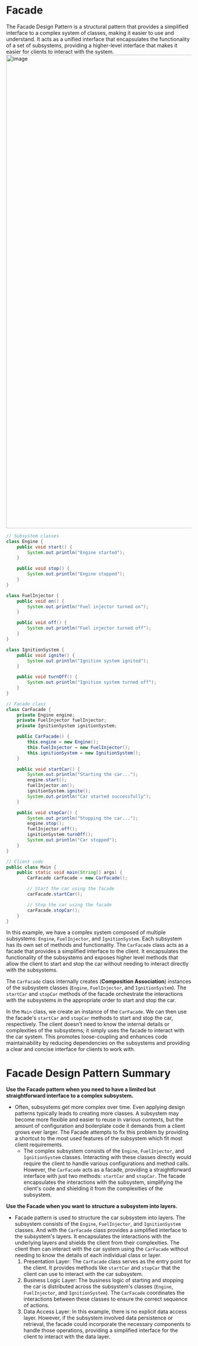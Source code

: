 # Facade
The Facade Design Pattern is a structural pattern that provides a simplified interface to a complex system of classes, making it easier to use and understand. It acts as a unified interface that encapsulates the functionality of a set of subsystems, providing a higher-level interface that makes it easier for clients to interact with the system.
<img width="1285" alt="image" src="https://github.com/boushphong/Design-Patterns/assets/59940078/8c0f11e8-ff40-4b66-86d1-54af59abc5d6">

```java
// Subsystem classes
class Engine {
    public void start() {
        System.out.println("Engine started");
    }

    public void stop() {
        System.out.println("Engine stopped");
    }
}

class FuelInjector {
    public void on() {
        System.out.println("Fuel injector turned on");
    }

    public void off() {
        System.out.println("Fuel injector turned off");
    }
}

class IgnitionSystem {
    public void ignite() {
        System.out.println("Ignition system ignited");
    }

    public void turnOff() {
        System.out.println("Ignition system turned off");
    }
}

// Facade class
class CarFacade {
    private Engine engine;
    private FuelInjector fuelInjector;
    private IgnitionSystem ignitionSystem;

    public CarFacade() {
        this.engine = new Engine();
        this.fuelInjector = new FuelInjector();
        this.ignitionSystem = new IgnitionSystem();
    }

    public void startCar() {
        System.out.println("Starting the car...");
        engine.start();
        fuelInjector.on();
        ignitionSystem.ignite();
        System.out.println("Car started successfully");
    }

    public void stopCar() {
        System.out.println("Stopping the car...");
        engine.stop();
        fuelInjector.off();
        ignitionSystem.turnOff();
        System.out.println("Car stopped");
    }
}

// Client code
public class Main {
    public static void main(String[] args) {
        CarFacade carFacade = new CarFacade();

        // Start the car using the facade
        carFacade.startCar();

        // Stop the car using the facade
        carFacade.stopCar();
    }
}
```

In this example, we have a complex system composed of multiple subsystems: `Engine`, `FuelInjector`, and `IgnitionSystem`. Each subsystem has its own set of methods and functionality. The `CarFacade` class acts as a facade that provides a simplified interface to the client. It encapsulates the functionality of the subsystems and exposes higher level methods that allow the client to start and stop the car without needing to interact directly with the subsystems.

The `CarFacade` class internally creates (**Composition Association**) instances of the subsystem classes (`Engine`, `FuelInjector`, and `IgnitionSystem`). The `startCar` and `stopCar` methods of the facade orchestrate the interactions with the subsystems in the appropriate order to start and stop the car.

In the `Main` class, we create an instance of the `CarFacade`. We can then use the facade's `startCar` and `stopCar` methods to start and stop the car, respectively. The client doesn't need to know the internal details or complexities of the subsystems; it simply uses the facade to interact with the car system. This promotes loose-coupling and enhances code maintainability by reducing dependencies on the subsystems and providing a clear and concise interface for clients to work with.

# Facade Design Pattern Summary
**Use the Facade pattern when you need to have a limited but straightforward interface to a complex subsystem.**

- Often, subsystems get more complex over time. Even applying design patterns typically leads to creating more classes. A subsystem may become more flexible and easier to reuse in various contexts, but the amount of configuration and boilerplate code it demands from a client grows ever larger. The Facade attempts to fix this problem by providing a shortcut to the most used features of the subsystem which fit most client requirements.
    - The complex subsystem consists of the `Engine`, `FuelInjector`, and `IgnitionSystem` classes. Interacting with these classes directly would require the client to handle various configurations and method calls. However, the `CarFacade` acts as a facade, providing a straightforward interface with just two methods: `startCar` and `stopCar`. The facade encapsulates the interactions with the subsystem, simplifying the client's code and shielding it from the complexities of the subsystem.

**Use the Facade when you want to structure a subsystem into layers.**

- Facade pattern is used to structure the car subsystem into layers. The subsystem consists of the `Engine`, `FuelInjector`, and `IgnitionSystem` classes. And with the `CarFacade` class provides a simplified interface to the subsystem's layers. It encapsulates the interactions with the underlying layers and shields the client from their complexities. The client then can interact with the car system using the `CarFacade` without needing to know the details of each individual class or layer.
    1. Presentation Layer: The `CarFacade` class serves as the entry point for the client. It provides methods like `startCar` and `stopCar` that the client can use to interact with the car subsystem.
    2. Business Logic Layer: The business logic of starting and stopping the car is distributed across the subsystem's classes (`Engine`, `FuelInjector`, and `IgnitionSystem`). The `CarFacade` coordinates the interactions between these classes to ensure the correct sequence of actions.
    3. Data Access Layer: In this example, there is no explicit data access layer. However, if the subsystem involved data persistence or retrieval, the facade could incorporate the necessary components to handle those operations, providing a simplified interface for the client to interact with the data layer.
